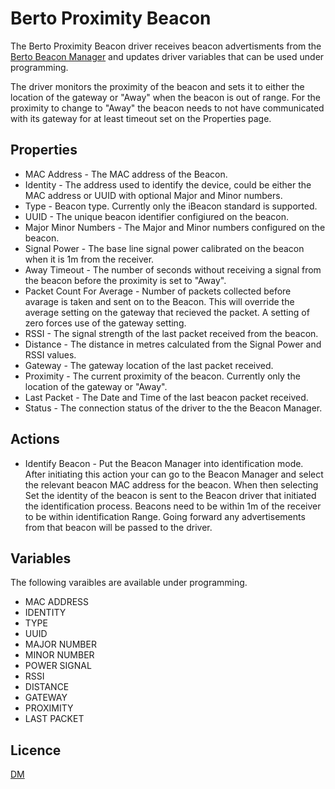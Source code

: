 # Berto Proximity Beacon

The Berto Proximity Beacon driver receives beacon advertisments from the [Berto Beacon Manager](../../src/Berto_BeaconManager/README.md) and updates driver variables that can be used under programming.

The driver monitors the proximity of the beacon and sets it to either the location of the gateway or "Away" when the beacon is out of range. For the proximity to change to "Away" the beacon needs to not have communicated with its gateway for at least timeout set on the Properties page.

## Properties

* MAC Address - The MAC address of the Beacon.
* Identity - The address used to identify the device, could be either the MAC address or UUID with optional Major and Minor numbers.
* Type - Beacon type. Currently only the iBeacon standard is supported.
* UUID - The unique beacon identifier configiured on the beacon.
* Major Minor Numbers - The Major and Minor numbers configured on the beacon.
* Signal Power - The base line signal power calibrated on the beacon when it is 1m from the receiver.
* Away Timeout - The number of seconds without receiving a signal from the beacon before the proximity is set to "Away".
* Packet Count For Average - Number of packets collected before avarage is taken and sent on to the Beacon. This will override the average setting on the gateway that recieved the packet. A setting of zero forces use of the gateway setting.
* RSSI - The signal strength of the last packet received from the beacon.
* Distance - The distance in metres calculated from the Signal Power and RSSI values.
* Gateway - The gateway location of the last packet received.
* Proximity - The current proximity of the beacon. Currently only the location of the gateway or "Away".
* Last Packet - The Date and Time of the last beacon packet received.
* Status - The connection status of the driver to the the Beacon Manager.

## Actions

* Identify Beacon - Put the Beacon Manager into identification mode. After initiating this action your can go to the Beacon Manager and select the relevant beacon MAC address for the beacon. When then selecting Set the identity of the beacon is sent to the Beacon driver that initiated the identification process. Beacons need to be within 1m of the receiver to be within identification Range. Going forward any advertisements from that beacon will be passed to the driver.

## Variables

The following varaibles are available under programming.

* MAC ADDRESS
* IDENTITY
* TYPE
* UUID
* MAJOR NUMBER
* MINOR NUMBER
* POWER SIGNAL
* RSSI
* DISTANCE
* GATEWAY
* PROXIMITY
* LAST PACKET

## Licence

[DM](../../LICENSE.md)